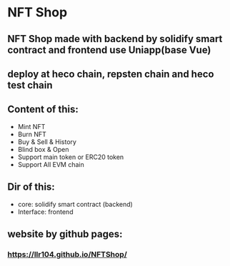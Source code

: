 # NFT Shop

## NFT Shop made with backend by solidify smart contract and frontend use Uniapp(base Vue)
## deploy at heco chain, repsten chain and heco test chain

## Content of this:
- Mint NFT
- Burn NFT
- Buy & Sell & History
- Blind box & Open
- Support main token or ERC20 token
- Support All EVM chain

## Dir of this:
- core: solidify smart contract (backend)
- Interface: frontend

## website by github pages:
### https://llr104.github.io/NFTShop/




